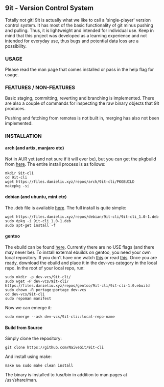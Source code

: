 ## 9it - Version Control System

Totally not git! 9it is actually what we like to call a 'single-player' version control system. It has most of the basic functionality of git minus pushing and pulling. Thus, it is lightweight and intended for individual use. Keep in mind that this project was developed as a learning experience and not intended for everyday use, thus bugs and potential data loss are a possibility.

### USAGE

Please read the man page that comes installed or pass in the help flag for usage.

### FEATURES / NON-FEATURES

Basic staging, committing, reverting and branching is implemented. There are also a couple of commands for inspecting the raw binary objects that 9it produces.

Pushing and fetching from remotes is not built in, merging has also not been implemented.

### INSTALLATION

#### arch (and artix, manjaro etc)

Not in AUR yet (and not sure if it will ever be), but you can get the pkgbuild from [here](https://files.danieliu.xyz/repos/arch/9it-cli/PKGBUILD). The entire install process is as follows:
```
mkdir 9it-cli
cd 9it-cli
wget https://files.danieliu.xyz/repos/arch/9it-cli/PKGBUILD
makepkg -si
```

#### debian (and ubuntu, mint etc)

The .deb file is available [here](https://files.danieliu.xyz/repos/debian/9it-cli/9it-cli_1.0-1.deb). The full install is quite simple:
```
wget https://files.danieliu.xyz/repos/debian/9it-cli/9it-cli_1.0-1.deb
sudo dpkg -i 9it-cli_1.0-1.deb
sudo apt-get install -f
```

#### gentoo

The ebuild can be found [here](https://files.danieliu.xyz/repos/gentoo/9it-cli/9it-cli-1.0.ebuild). Currently there are no USE flags (and there may never be). To install external ebuilds on gentoo, you need your own local repository. If you don't have one watch [this](https://www.youtube.com/watch?v=wVQIhZPMDlU) or read [this](https://wiki.gentoo.org/wiki/Custom_ebuild_repository). Once you are ready, download the ebuild and place it in the dev-vcs category in the local repo. In the root of your local repo, run:
```
sudo mkdir -p dev-vcs/9it-cli/
sudo wget -P dev-vcs/9it-cli/ https://files.danieliu.xyz/repos/gentoo/9it-cli/9it-cli-1.0.ebuild
sudo chown -R portage:portage dev-vcs
cd dev-vcs/9it-cli
sudo repoman manifest
```
Now we can emerge it:
```
sudo emerge --ask dev-vcs/9it-cli::local-repo-name
```

#### Build from Source
Simply clone the repository:
```
git clone https://github.com/NaiveGit/9it-cli
```
And install using make:
```
make && sudo make clean install
```
The binary is installed to /usr/bin in addition to man pages at /usr/share/man.


